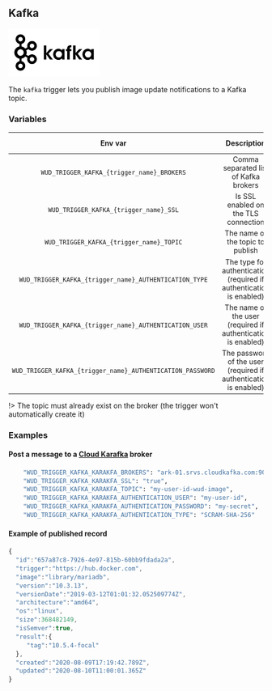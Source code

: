 ## Kafka
![logo](kafka.png)

The ```kafka``` trigger lets you publish image update notifications to a Kafka topic.

### Variables

| Env var                                                        | Description                                                         | Supported values                    | Default value |
|:--------------------------------------------------------------:|:-------------------------------------------------------------------:|:-----------------------------------:|:-------------:| 
| ```WUD_TRIGGER_KAFKA_{trigger_name}_BROKERS```                 | Comma separated list of Kafka brokers                               |                                     |               |
| ```WUD_TRIGGER_KAFKA_{trigger_name}_SSL```                     | Is SSL enabled on the TLS connection                                | true, false                         | false         |
| ```WUD_TRIGGER_KAFKA_{trigger_name}_TOPIC```                   | The name of the topic to publish                                    |                                     | wud-image     |
| ```WUD_TRIGGER_KAFKA_{trigger_name}_AUTHENTICATION_TYPE```     | The type for authentication (required if authentication is enabled) | PLAIN, SCRAM-SHA-256, SCRAM-SHA-512 | PLAIN         |
| ```WUD_TRIGGER_KAFKA_{trigger_name}_AUTHENTICATION_USER```     | The name of the user (required if authentication is enabled)        |                                     |               |
| ```WUD_TRIGGER_KAFKA_{trigger_name}_AUTHENTICATION_PASSWORD``` | The password of the user (required if authentication is enabled)    |                                     |               |

!> The topic must already exist on the broker (the trigger won't automatically create it)

### Examples

#### Post a message to a&nbsp;[Cloud Karafka](https://www.cloudkarafka.com/) broker

```bash
    "WUD_TRIGGER_KAFKA_KARAKFA_BROKERS": "ark-01.srvs.cloudkafka.com:9094,ark-02.srvs.cloudkafka.com:9094,ark-03.srvs.cloudkafka.com:9094",
    "WUD_TRIGGER_KAFKA_KARAKFA_SSL": "true",
    "WUD_TRIGGER_KAFKA_KARAKFA_TOPIC": "my-user-id-wud-image",
    "WUD_TRIGGER_KAFKA_KARAKFA_AUTHENTICATION_USER": "my-user-id",
    "WUD_TRIGGER_KAFKA_KARAKFA_AUTHENTICATION_PASSWORD": "my-secret",
    "WUD_TRIGGER_KAFKA_KARAKFA_AUTHENTICATION_TYPE": "SCRAM-SHA-256"
```

#### Example of published record
```javascript
{
  "id":"657a87c8-7926-4e97-815b-60bb9fdada2a",
  "trigger":"https://hub.docker.com",
  "image":"library/mariadb",
  "version":"10.3.13",
  "versionDate":"2019-03-12T01:01:32.052509774Z",
  "architecture":"amd64",
  "os":"linux",
  "size":368482149,
  "isSemver":true,
  "result":{
     "tag":"10.5.4-focal"
  },
  "created":"2020-08-09T17:19:42.789Z",
  "updated":"2020-08-10T11:00:01.365Z"
}
```
